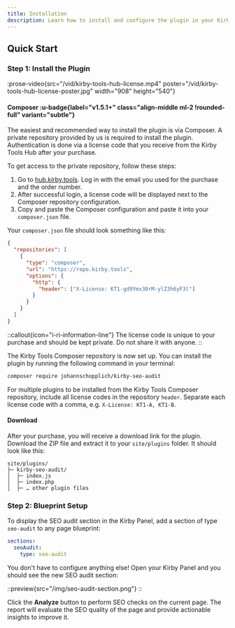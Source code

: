 ```yaml
---
title: Installation
description: Learn how to install and configure the plugin in your Kirby project.
---
```


## Quick Start

### Step 1: Install the Plugin

:prose-video{src="/vid/kirby-tools-hub-license.mp4" poster="/vid/kirby-tools-hub-license-poster.jpg" width="908" height="540"}

#### Composer :u-badge{label="v1.5.1+" class="align-middle ml-2 !rounded-full" variant="subtle"}

The easiest and recommended way to install the plugin is via Composer. A private repository provided by us is required to install the plugin. Authentication is done via a license code that you receive from the Kirby Tools Hub after your purchase.

To get access to the private repository, follow these steps:

1. Go to [hub.kirby.tools](https://hub.kirby.tools). Log in with the email you used for the purchase and the order number.
2. After successful login, a license code will be displayed next to the Composer repository configuration.
3. Copy and paste the Composer configuration and paste it into your `composer.json` file.

Your `composer.json` file should look something like this:

```json [composer.json]
{
  "repositories": [
    {
      "type": "composer",
      "url": "https://repo.kirby.tools",
      "options": {
        "http": {
          "header": ["X-License: KT1-gd9Ymx30rM-ylZ3h6yF3l"]
        }
      }
    }
  ]
}
```

::callout{icon="i-ri-information-line"}
The license code is unique to your purchase and should be kept private. Do not share it with anyone.
::

The Kirby Tools Composer repository is now set up. You can install the plugin by running the following command in your terminal:

```bash
composer require johannschopplich/kirby-seo-audit
```

For multiple plugins to be installed from the Kirby Tools Composer repository, include all license codes in the repository `header`. Separate each license code with a comma, e.g. `X-License: KT1-A, KT1-B`.

#### Download

After your purchase, you will receive a download link for the plugin. Download the ZIP file and extract it to your `site/plugins` folder. It should look like this:

```
site/plugins/
├─ kirby-seo-audit/
│  ├─ index.js
│  ├─ index.php
│  ├─ … other plugin files
```

### Step 2: Blueprint Setup

To display the SEO audit section in the Kirby Panel, add a section of type `seo-audit` to any page blueprint:

```yaml [pages/default.yml]
sections:
  seoAudit:
    type: seo-audit
```

You don't have to configure anything else! Open your Kirby Panel and you should see the new SEO audit section:

::preview{src="/img/seo-audit-section.png"}
::

Click the **Analyze** button to perform SEO checks on the current page. The report will evaluate the SEO quality of the page and provide actionable insights to improve it.
